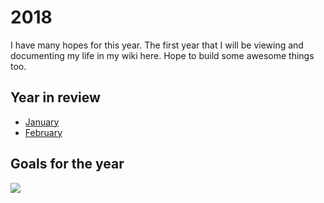 # 2018
I have many hopes for this year. The first year that I will be viewing and documenting my life in my wiki here. Hope to build some awesome things too.

## Year in review
- [January](january-2018.md)
- [February](february-2018.md)

## Goals for the year
![](https://i.imgur.com/09yL4xD.png)